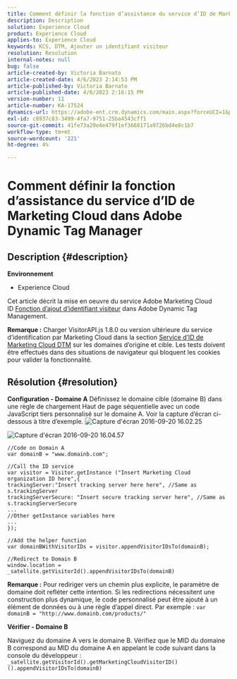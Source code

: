 ```yaml
---
title: Comment définir la fonction d’assistance du service d’ID de Marketing Cloud dans Adobe Dynamic Tag Manager
description: Description
solution: Experience Cloud
product: Experience Cloud
applies-to: Experience Cloud
keywords: KCS, DTM, Ajouter un identifiant visiteur
resolution: Resolution
internal-notes: null
bug: false
article-created-by: Victoria Barnato
article-created-date: 4/6/2023 2:14:53 PM
article-published-by: Victoria Barnato
article-published-date: 4/6/2023 2:16:15 PM
version-number: 11
article-number: KA-17524
dynamics-url: https://adobe-ent.crm.dynamics.com/main.aspx?forceUCI=1&pagetype=entityrecord&etn=knowledgearticle&id=7db5c361-85d4-ed11-a7c7-6045bd006295
exl-id: c8937c83-3499-4fa7-9751-25ba4543cff1
source-git-commit: 41fe73a29e4e479f1ef3668171a9726bd4e8c1b7
workflow-type: tm+mt
source-wordcount: '221'
ht-degree: 4%

---
```


# Comment définir la fonction d’assistance du service d’ID de Marketing Cloud dans Adobe Dynamic Tag Manager

## Description {#description}

<b>Environnement</b>
- Experience Cloud


Cet article décrit la mise en oeuvre du service Adobe Marketing Cloud ID [Fonction d’ajout d’identifiant visiteur](https://experienceleague.adobe.com/docs/id-service/using/id-service-api/methods/appendvisitorid.html?lang=fr) dans Adobe Dynamic Tag Management.

<b>Remarque :</b> Charger VisitorAPI.js 1.8.0 ou version ultérieure du service d’identification par Marketing Cloud dans la section [Service d’ID de Marketing Cloud DTM](https://experienceleague.adobe.com/docs/id-service/using/id-service-api/methods/getmcvid.html) sur les domaines d’origine et cible. Les tests doivent être effectués dans des situations de navigateur qui bloquent les cookies pour valider la fonctionnalité.


## Résolution {#resolution}

<b>Configuration - Domaine A</b>
Définissez le domaine cible (domaine B) dans une règle de chargement Haut de page séquentielle avec un code JavaScript tiers personnalisé sur le domaine A. Voir la capture d’écran ci-dessous à titre d’exemple.
![Capture d&#39;écran 2016-09-20 16.02.25](https://helpx.adobe.com/content/dam/help/en/dtm/kb/how-to-set-marketing-cloud-id-service-helper-function-in-adobe-d/jcr%3acontent/main-pars/image/Screenshot%202016-09-20%2016.02.25.png "Capture d&#39;écran 2016-09-20 16.02.25")

![Capture d&#39;écran 2016-09-20 16.04.57](https://helpx.adobe.com/content/dam/help/en/dtm/kb/how-to-set-marketing-cloud-id-service-helper-function-in-adobe-d/jcr%3acontent/main-pars/image_1393293752/Screenshot%202016-09-20%2016.04.57.png "Capture d&#39;écran 2016-09-20 16.04.57")

```clike
//Code on Domain A
var domainB = "www.domainb.com";
 
//Call the ID service
var visitor = Visitor.getInstance ("Insert Marketing Cloud organization ID here",{
trackingServer:"Insert tracking server here here", //Same as s.trackingServer
trackingServerSecure: "Insert secure tracking server here", //Same as s.trackingServerSecure
...
//Other getInstance variables here
...
});
 
//Add the helper function
var domainBWithVisitorIDs = visitor.appendVisitorIDsTo(domainB);
 
//Redirect to Domain B
window.location = _satellite.getVisitorId().appendVisitorIDsTo(domainB)
```


<b>Remarque :</b> Pour rediriger vers un chemin plus explicite, le paramètre de domaine doit refléter cette intention. Si les redirections nécessitent une construction plus dynamique, le code personnalisé peut être ajouté à un élément de données ou à une règle d’appel direct. Par exemple : `var domainB = "http://www.domainb.com/products/"`


<b>Vérifier - Domaine B</b>


Naviguez du domaine A vers le domaine B. Vérifiez que le MID du domaine B correspond au MID du domaine A en appelant le code suivant dans la console du développeur :  `_satellite.getVisitorId().getMarketingCloudVisitorID()().appendVisitorIDsTo(domainB)`
